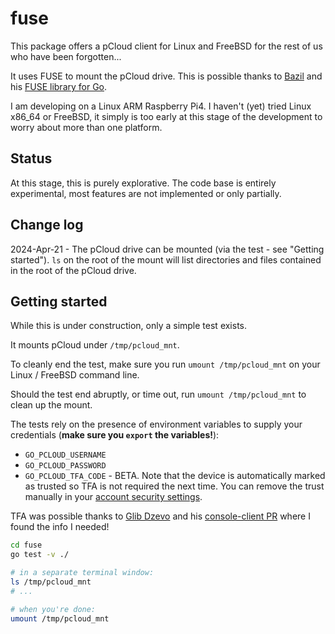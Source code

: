# fuse

This package offers a pCloud client for Linux and FreeBSD for the rest of us who have been forgotten...

It uses FUSE to mount the pCloud drive. This is possible thanks to [Bazil](https://github.com/bazil) and his [FUSE library for Go](https://github.com/bazil/fuse).

I am developing on a Linux ARM Raspberry Pi4. I haven't (yet) tried Linux x86_64 or FreeBSD, it simply is too early at this stage of the development to worry about more than one platform.

## Status

At this stage, this is purely explorative. The code base is entirely experimental, most features are not implemented or only partially.

## Change log

2024-Apr-21 - The pCloud drive can be mounted (via the test - see "Getting started"). `ls` on the root of the mount will list directories and files contained in the root of the pCloud drive.

## Getting started

While this is under construction, only a simple test exists.

It mounts pCloud under `/tmp/pcloud_mnt`.

To cleanly end the test, make sure you run `umount /tmp/pcloud_mnt` on your Linux / FreeBSD command line.

Should the test end abruptly, or time out, run `umount /tmp/pcloud_mnt` to clean up the mount.

The tests rely on the presence of environment variables to supply your credentials (**make sure you `export` the variables!**):
- `GO_PCLOUD_USERNAME`
- `GO_PCLOUD_PASSWORD`
- `GO_PCLOUD_TFA_CODE` - BETA. Note that the device is automatically marked as trusted so TFA is not required the next time. You can remove the trust manually in your [account security settings](https://my.pcloud.com/#page=settings&settings=tab-security).

TFA was possible thanks to [Glib Dzevo](https://github.com/gdzevo) and his [console-client PR](https://github.com/pcloudcom/console-client/pull/94) where I found the info I needed!

```bash
cd fuse
go test -v ./

# in a separate terminal window:
ls /tmp/pcloud_mnt
# ...

# when you're done:
umount /tmp/pcloud_mnt
```
